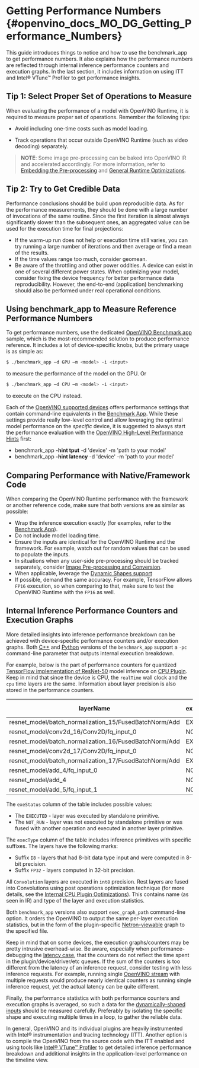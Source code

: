 # Getting Performance Numbers {#openvino_docs_MO_DG_Getting_Performance_Numbers}

This guide introduces things to notice and how to use the benchmark_app to get performance numbers. It also explains how the performance numbers are reflected through internal inference performance counters and execution graphs. In the last section, it includes information on using ITT and Intel® VTune™ Profiler to get performance insights.

## Tip 1: Select Proper Set of Operations to Measure

When evaluating the performance of a model with OpenVINO Runtime, it is required to measure proper set of operations. Remember the following tips:
- Avoid including one-time costs such as model loading.

- Track operations that occur outside OpenVINO Runtime (such as video decoding) separately. 

> **NOTE**: Some image pre-processing can be baked into OpenVINO IR and accelerated accordingly. For more information, refer to [Embedding the Pre-processing](Additional_Optimizations.md) and [General Runtime Optimizations](../../optimization_guide/dldt_deployment_optimization_common).

## Tip 2: Try to Get Credible Data

Performance conclusions should be build upon reproducible data. As for the performance measurements, they should be done with a large number of invocations of the same routine. Since the first iteration is almost always significantly slower than the subsequent ones, an aggregated value can be used for the execution time for final projections:

-	If the warm-up run does not help or execution time still varies, you can try running a large number of iterations and then average or find a mean of the results.
-	If the time values range too much, consider geomean.
-  Be aware of the throttling and other power oddities. A device can exist in one of several different power states. When optimizing your model, consider fixing the device frequency for better performance data reproducibility. However, the end-to-end (application) benchmarking should also be performed under real operational conditions.

## Using benchmark_app to Measure Reference Performance Numbers 

To get performance numbers, use the dedicated [OpenVINO Benchmark app](../../../samples/cpp/benchmark_app/README.md) sample, which is the most-recommended solution to produce performance reference.
It includes a lot of device-specific knobs, but the primary usage is as simple as: 
```bash
$ ./benchmark_app –d GPU –m <model> -i <input>
```
to measure the performance of the model on the GPU. 
Or
```bash
$ ./benchmark_app –d CPU –m <model> -i <input>
```
to execute on the CPU instead.

Each of the [OpenVINO supported devices](../../OV_Runtime_UG/supported_plugins/Supported_Devices.md) offers performance settings that contain command-line equivalents in the [Benchmark App](../../../samples/cpp/benchmark_app/README.md).
While these settings provide really low-level control and allow leveraging the optimal model performance on the _specific_ device, it is suggested to always start the performance evaluation with the [OpenVINO High-Level Performance Hints](../../OV_Runtime_UG/performance_hints.md) first:
 - benchmark_app **-hint tput** -d 'device' -m 'path to your model'
 - benchmark_app **-hint latency** -d 'device' -m 'path to your model'

## Comparing Performance with Native/Framework Code 

When comparing the OpenVINO Runtime performance with the framework or another reference code, make sure that both versions are as similar as possible:

-	Wrap the inference execution exactly (for examples, refer to the [Benchmark App](../../../samples/cpp/benchmark_app/README.md)).
-	Do not include model loading time.
-	Ensure the inputs are identical for the OpenVINO Runtime and the framework. For example, watch out for random values that can be used to populate the inputs.
-	In situations when any user-side pre-processing should be tracked separately, consider [Image Pre-processing and Conversion](../../OV_Runtime_UG/preprocessing_overview.md).
-  When applicable, leverage the [Dynamic Shapes support](../../OV_Runtime_UG/ov_dynamic_shapes.md)
-	If possible, demand the same accuracy. For example, TensorFlow allows `FP16` execution, so when comparing to that, make sure to test the OpenVINO Runtime with the `FP16` as well.

## Internal Inference Performance Counters and Execution Graphs <a name="performance-counters"></a>
More detailed insights into inference performance breakdown can be achieved with device-specific performance counters and/or execution graphs.
Both [C++](../../../samples/cpp/benchmark_app/README.md) and [Python](../../../tools/benchmark_tool/README.md) versions of the `benchmark_app` support a `-pc` command-line parameter that outputs internal execution breakdown.

For example, below is the part of performance counters for quantized [TensorFlow implementation of ResNet-50](https://github.com/openvinotoolkit/open_model_zoo/tree/master/models/public/resnet-50-tf) model inference on [CPU Plugin](../../OV_Runtime_UG/supported_plugins/CPU.md).
Keep in mind that since the device is CPU, the `realTime` wall clock and the `cpu` time layers are the same. Information about layer precision is also stored in the performance counters. 

| layerName                                                 | execStatus | layerType    | execType             | realTime (ms) | cpuTime (ms) |
| --------------------------------------------------------- | ---------- | ------------ | -------------------- | ------------- | ------------ |
| resnet\_model/batch\_normalization\_15/FusedBatchNorm/Add | EXECUTED   | Convolution  | jit\_avx512\_1x1\_I8 | 0.377         | 0.377        |
| resnet\_model/conv2d\_16/Conv2D/fq\_input\_0              | NOT\_RUN   | FakeQuantize | undef                | 0             | 0            |
| resnet\_model/batch\_normalization\_16/FusedBatchNorm/Add | EXECUTED   | Convolution  | jit\_avx512\_I8      | 0.499         | 0.499        |
| resnet\_model/conv2d\_17/Conv2D/fq\_input\_0              | NOT\_RUN   | FakeQuantize | undef                | 0             | 0            |
| resnet\_model/batch\_normalization\_17/FusedBatchNorm/Add | EXECUTED   | Convolution  | jit\_avx512\_1x1\_I8 | 0.399         | 0.399        |
| resnet\_model/add\_4/fq\_input\_0                         | NOT\_RUN   | FakeQuantize | undef                | 0             | 0            |
| resnet\_model/add\_4                                      | NOT\_RUN   | Eltwise      | undef                | 0             | 0            |
| resnet\_model/add\_5/fq\_input\_1                         | NOT\_RUN   | FakeQuantize | undef                | 0             | 0            |


   The `exeStatus` column of the table includes possible values:
   - The `EXECUTED` - layer was executed by standalone primitive.
   - The `NOT_RUN` - layer was not executed by standalone primitive or was fused with another operation and executed in another layer primitive.  
   
   The `execType` column of the table includes inference primitives with specific suffixes. The layers have the following marks:
   * Suffix `I8` - layers that had 8-bit data type input and were computed in 8-bit precision.
   * Suffix `FP32` - layers computed in 32-bit precision.

   All `Convolution` layers are executed in `int8` precision. Rest layers are fused into Convolutions using post operations optimization technique (for more details, see the [Internal CPU Plugin Optimizations](../../OV_Runtime_UG/supported_plugins/CPU.md)).
   This contains name (as seen in IR) and type of the layer and execution statistics.

Both `benchmark_app` versions also support `exec_graph_path` command-line option. It orders the OpenVINO to output the same per-layer execution statistics, but in the form of the plugin-specific [Netron-viewable](https://netron.app/) graph to the specified file.

Keep in mind that on some devices, the execution graphs/counters may be pretty intrusive overhead-wise. 
Be aware, especially when performance-debugging the [latency case](../../optimization_guide/dldt_deployment_optimization_latency.md), that the counters do not reflect the time spent in the plugin/device/driver/etc queues. If the sum of the counters is too different from the latency of an inference request, consider testing with less inference requests. For example, running single [OpenVINO stream](../../optimization_guide/dldt_deployment_optimization_tput.md) with multiple requests would produce nearly identical counters as running single inference request, yet the actual latency can be quite different.

Finally, the performance statistics with both performance counters and execution graphs is averaged, so such a data for the [dynamically-shaped inputs](../../OV_Runtime_UG/ov_dynamic_shapes.md) should be measured carefully. Preferably by isolating the specific shape and executing multiple times in a loop, to gather the reliable data.

In general, OpenVINO and its individual plugins are heavily instrumented with Intel® instrumentation and tracing technology (ITT). Another option is to compile the OpenVINO from the source code with the ITT enabled and using tools like [Intel® VTune™ Profiler](https://software.intel.com/en-us/vtune) to get detailed inference performance breakdown and additional insights in the application-level performance on the timeline view.
